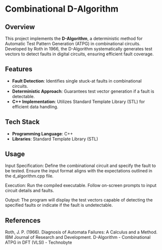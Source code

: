 # Combinational D-Algorithm

## Overview

This project implements the **D-Algorithm**, a deterministic method for Automatic Test Pattern Generation (ATPG) in combinational circuits. Developed by Roth in 1966, the D-Algorithm systematically generates test vectors to detect faults in digital circuits, ensuring efficient fault coverage.

## Features

- **Fault Detection**: Identifies single stuck-at faults in combinational circuits.
- **Deterministic Approach**: Guarantees test vector generation if a fault is detectable.
- **C++ Implementation**: Utilizes Standard Template Library (STL) for efficient data handling.

## Tech Stack

- **Programming Language**: C++
- **Libraries**: Standard Template Library (STL)

## Usage

Input Specification:
Define the combinational circuit and specify the fault to be tested.
Ensure the input format aligns with the expectations outlined in the d_algorithm.cpp file.

Execution:
Run the compiled executable.
Follow on-screen prompts to input circuit details and faults.

Output:
The program will display the test vectors capable of detecting the specified faults or indicate if the fault is undetectable.


## References
Roth, J. P. (1966). Diagnosis of Automata Failures: A Calculus and a Method. IBM Journal of Research and Development.
D-Algorithm - Combinational ATPG in DFT (VLSI) - Technobyte
